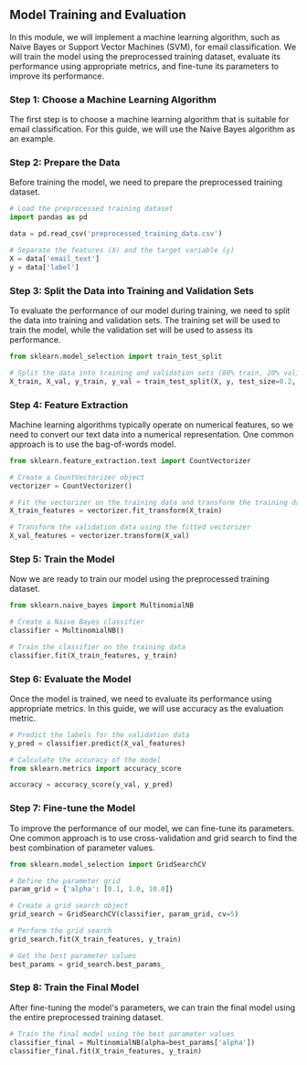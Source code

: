 

## Model Training and Evaluation

In this module, we will implement a machine learning algorithm, such as Naive Bayes or Support Vector Machines (SVM), for email classification. We will train the model using the preprocessed training dataset, evaluate its performance using appropriate metrics, and fine-tune its parameters to improve its performance.

### Step 1: Choose a Machine Learning Algorithm

The first step is to choose a machine learning algorithm that is suitable for email classification. For this guide, we will use the Naive Bayes algorithm as an example.

### Step 2: Prepare the Data

Before training the model, we need to prepare the preprocessed training dataset.

```python
# Load the preprocessed training dataset
import pandas as pd

data = pd.read_csv('preprocessed_training_data.csv')

# Separate the features (X) and the target variable (y)
X = data['email_text']
y = data['label']
```

### Step 3: Split the Data into Training and Validation Sets

To evaluate the performance of our model during training, we need to split the data into training and validation sets. The training set will be used to train the model, while the validation set will be used to assess its performance.

```python
from sklearn.model_selection import train_test_split

# Split the data into training and validation sets (80% train, 20% validation)
X_train, X_val, y_train, y_val = train_test_split(X, y, test_size=0.2, random_state=42)
```

### Step 4: Feature Extraction

Machine learning algorithms typically operate on numerical features, so we need to convert our text data into a numerical representation. One common approach is to use the bag-of-words model.

```python
from sklearn.feature_extraction.text import CountVectorizer

# Create a CountVectorizer object
vectorizer = CountVectorizer()

# Fit the vectorizer on the training data and transform the training data
X_train_features = vectorizer.fit_transform(X_train)

# Transform the validation data using the fitted vectorizer
X_val_features = vectorizer.transform(X_val)
```

### Step 5: Train the Model

Now we are ready to train our model using the preprocessed training dataset.

```python
from sklearn.naive_bayes import MultinomialNB

# Create a Naive Bayes classifier
classifier = MultinomialNB()

# Train the classifier on the training data
classifier.fit(X_train_features, y_train)
```

### Step 6: Evaluate the Model

Once the model is trained, we need to evaluate its performance using appropriate metrics. In this guide, we will use accuracy as the evaluation metric.

```python
# Predict the labels for the validation data
y_pred = classifier.predict(X_val_features)

# Calculate the accuracy of the model
from sklearn.metrics import accuracy_score

accuracy = accuracy_score(y_val, y_pred)
```

### Step 7: Fine-tune the Model

To improve the performance of our model, we can fine-tune its parameters. One common approach is to use cross-validation and grid search to find the best combination of parameter values.

```python
from sklearn.model_selection import GridSearchCV

# Define the parameter grid
param_grid = {'alpha': [0.1, 1.0, 10.0]}

# Create a grid search object
grid_search = GridSearchCV(classifier, param_grid, cv=5)

# Perform the grid search
grid_search.fit(X_train_features, y_train)

# Get the best parameter values
best_params = grid_search.best_params_
```

### Step 8: Train the Final Model

After fine-tuning the model's parameters, we can train the final model using the entire preprocessed training dataset.

```python
# Train the final model using the best parameter values
classifier_final = MultinomialNB(alpha=best_params['alpha'])
classifier_final.fit(X_train_features, y_train)
```

